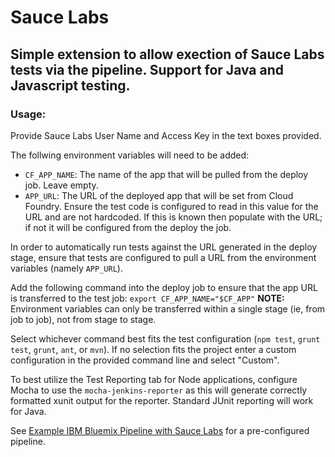 # Sauce Labs
## Simple extension to allow exection of Sauce Labs tests via the pipeline. Support for Java and Javascript testing.


### Usage:
Provide Sauce Labs User Name and Access Key in the text boxes provided.

The follwing environment variables will need to be added:
* `CF_APP_NAME`: The name of the app that will be pulled from the deploy job. Leave empty.
* `APP_URL`: The URL of the deployed app that will be set from Cloud Foundry. Ensure the test code is configured to read in this value for the URL and are not hardcoded. If this is known then populate with the URL; if not it will be configured from the deploy the job.

In order to automatically run tests against the URL generated in the deploy stage, ensure that tests are configured to pull a URL from the environment variables (namely `APP_URL`).

Add the following command into the deploy job to ensure that the app URL is transferred to the test job: `export CF_APP_NAME="$CF_APP"` <strong>NOTE:</strong> Environment variables can only be transferred within a single stage (ie, from job to job), not from stage to stage.

Select whichever command best fits the test configuration (`npm test`, `grunt test`, `grunt`, `ant`, or `mvn`). If no selection fits the project enter a custom configuration in the provided command line and select "Custom".

To best utilize the Test Reporting tab for Node applications, configure Mocha to use the `mocha-jenkins-reporter` as this will generate correctly formatted xunit output for the reporter. Standard JUnit reporting will work for Java.

See [Example IBM Bluemix Pipeline with Sauce Labs](https://github.com/Puquios/sauce-labs_setup) for a pre-configured pipeline.
